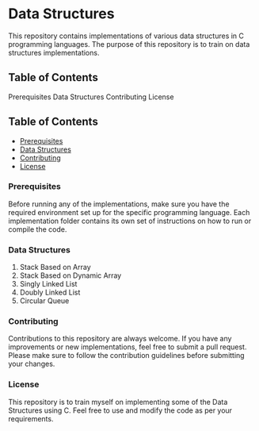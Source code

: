 # Data Structures
This repository contains implementations of various data structures in C programming languages. The purpose of this repository is to train on data structures implementations.

## Table of Contents
Prerequisites
Data Structures
Contributing
License

## Table of Contents
- [Prerequisites](#Prerequisites)
- [Data Structures](#Data-Structures)
- [Contributing](#Contributing)
- [License](#License)

### Prerequisites
Before running any of the implementations, make sure you have the required environment set up for the specific programming language. Each implementation folder contains its own set of instructions on how to run or compile the code.

### Data Structures
1. Stack Based on Array
2. Stack Based on Dynamic Array
3. Singly Linked List
4. Doubly Linked List
5. Circular Queue

### Contributing
Contributions to this repository are always welcome. If you have any improvements or new implementations, feel free to submit a pull request. Please make sure to follow the contribution guidelines before submitting your changes.

### License
This repository is to train myself on implementing some of the Data Structures using C. Feel free to use and modify the code as per your requirements.
